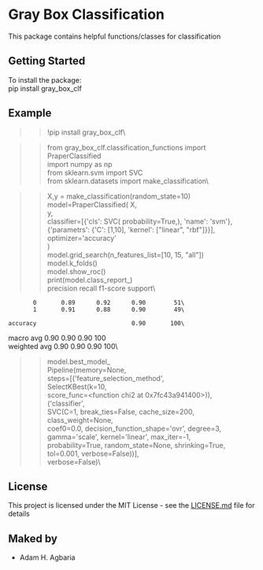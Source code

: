 # Gray Box Classification

This package contains helpful functions/classes for classification

## Getting Started

To install the package:\
      pip install gray_box_clf

## Example

>>!pip install gray_box_clf\

>>from gray_box_clf.classification_functions import PraperClassified\
>>import numpy as np\
>>from sklearn.svm import SVC\
>>from sklearn.datasets import make_classification\

>>X,y = make_classification(random_state=10)\
>>model=PraperClassified(   X,\
                            y,\
                            classifier=[{'cls': SVC( probability=True,), 'name': 'svm'},\
                                        {'parametrs': {'C': [1,10], 'kernel': ["linear", "rbf"]}}],\
                            optimizer='accuracy'\
                            )\
>>model.grid_search(n_features_list=[10, 15, "all"])\
>>model.k_folds()\
>>model.show_roc()\
>>print(model.class_report_)\
precision    recall  f1-score   support\

           0       0.89      0.92      0.90        51\
           1       0.91      0.88      0.90        49\

    accuracy                           0.90       100\
   macro avg       0.90      0.90      0.90       100\
weighted avg       0.90      0.90      0.90       100\

>>model.best_model_\
Pipeline(memory=None,\
         steps=[('feature_selection_method',\
                 SelectKBest(k=10,\
                             score_func=<function chi2 at 0x7fc43a941400>)),\
                ('classifier',\
                 SVC(C=1, break_ties=False, cache_size=200, class_weight=None,\
                     coef0=0.0, decision_function_shape='ovr', degree=3,\
                     gamma='scale', kernel='linear', max_iter=-1,\
                     probability=True, random_state=None, shrinking=True,\
                     tol=0.001, verbose=False))],\
         verbose=False)\
## License

This project is licensed under the MIT License - see the [LICENSE.md](LICENSE.md) file for details

## Maked by

* Adam H. Agbaria 
